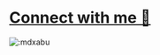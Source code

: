 <!---
![pepe-the-frog-gif-12](https://github.com/mdxabu/mdxabu/assets/115330277/42d46a88-7061-490d-873b-3536b86ad65a)
-->

# [Connect with me 💬](https://www.linkedin.com/in/f-abdullah/)
![:mdxabu](https://count.getloli.com/get/@:mdxabu)
